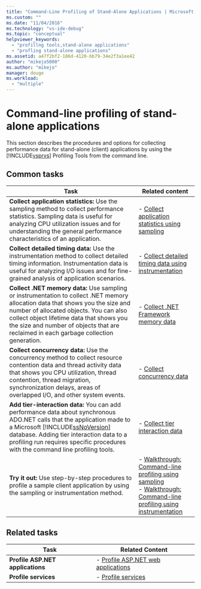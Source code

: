 ```yaml
---
title: "Command-Line Profiling of Stand-Alone Applications | Microsoft Docs"
ms.custom: ""
ms.date: "11/04/2016"
ms.technology: "vs-ide-debug"
ms.topic: "conceptual"
helpviewer_keywords: 
  - "profillng tools,stand-alone applications"
  - "profling stand-alone applications"
ms.assetid: a47f2bf2-186d-4120-bb79-34e2f3a1ee42
author: "mikejo5000"
ms.author: "mikejo"
manager: douge
ms.workload: 
  - "multiple"
---
```

# Command-line profiling of stand-alone applications
This section describes the procedures and options for collecting performance data for stand-alone (client) applications by using the [!INCLUDE[vsprvs](../code-quality/includes/vsprvs_md.md)] Profiling Tools from the command line.  
  
## Common tasks  
  
|Task|Related content|  
|----------|---------------------|  
|**Collect application statistics:** Use the sampling method to collect performance statistics. Sampling data is useful for analyzing CPU utilization issues and for understanding the general performance characteristics of an application.|-   [Collect application statistics using sampling](../profiling/collecting-application-statistics-for-stand-alone-applications.md)|  
|**Collect detailed timing data:** Use the instrumentation method to collect detailed timing information. Instrumentation data is useful for analyzing I/O issues and for fine-grained analysis of application scenarios.|-   [Collect detailed timing data using instrumentation](../profiling/collecting-detailed-timing-data-for-a-stand-alone-application.md)|  
|**Collect .NET memory data:** Use sampling or instrumentation to collect .NET memory allocation data that shows you the size and number of allocated objects. You can also collect object lifetime data that shows you the size and number of objects that are reclaimed in each garbage collection generation.|-   [Collect .NET Framework memory data](../profiling/collecting-dotnet-framework-memory-data-for-stand-alone-applications.md)|  
|**Collect concurrency data:** Use the concurrency method to collect resource contention data and thread activity data that shows you CPU utilization, thread contention, thread migration, synchronization delays, areas of overlapped I/O, and other system events.|-   [Collect concurrency data](../profiling/collecting-concurrency-data-for-stand-alone-applications.md)|  
|**Add tier-interaction data:** You can add performance data about synchronous ADO.NET calls that the application made to a Microsoft [!INCLUDE[ssNoVersion](../data-tools/includes/ssnoversion_md.md)] database. Adding tier interaction data to a profiling run requires specific procedures with the command line profiling tools.|-   [Collect tier interaction data](../profiling/adding-tier-interaction-data-from-the-command-line.md)|  
|**Try it out:** Use step-by-step procedures to profile a sample client application by using the sampling or instrumentation method.|-   [Walkthrough: Command-line profiling using sampling](../profiling/walkthrough-command-line-profiling-using-sampling.md)<br />-   [Walkthrough: Command-line profiling using instrumentation](../profiling/walkthrough-command-line-profiling-using-instrumentation.md)|  

  
## Related tasks  
  
|Task|Related Content|  
|----------|---------------------|  
|**Profile ASP.NET applications**|-   [Profile ASP.NET web applications](../profiling/command-line-profiling-of-aspnet-web-applications.md)|  
|**Profile services**|-   [Profile services](../profiling/command-line-profiling-of-services.md)|